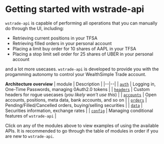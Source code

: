 Getting started with wstrade-api
===

`wstrade-api` is capable of performing all operations that you can manually do through the UI, including:

* Retrieving current positions in your TFSA
* Retrieving filled orders in your personal account
* Placing a limit buy order for 10 shares of AAPL in your TFSA
* Placing a stop limit sell order for 25 shares of UBER in your personal account

and a lot more usecases. `wstrade-api` is developed to provide you with the progamming autonomy to control your WealthSimple Trade account.

**Architecture overview**
| module | Description |
|--|--|
| [`auth`](/auth) |  Logging in, One-Time Passwords, managing 0Auth2.0 tokens |
| [`headers`](/headers) |  Custom headers for rogue usecases (*you likely won't use this*) |
| [`accounts`](/accounts) | Open accounts, positions, meta data, bank accounts, and so on |
| [`orders`](/orders) | Pending/Filled/Cancelled orders, buying/selling securities |
| [`data`](/data) | Securities information, exchange rates |
| [`config`](/config) | Managing conditional features of `wstrade-api` |

Click on any of the modules above to view examples of using the available APIs. It is recommended to go through the table of modules in order if you are new to `wstrade-api`.
